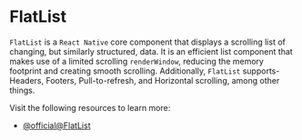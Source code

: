 # FlatList

`FlatList` is a `React Native` core component that displays a scrolling list of changing, but similarly structured, data. It is an efficient list component that makes use of a limited scrolling `renderWindow`, reducing the memory footprint and creating smooth scrolling. Additionally, `FlatList` supports-Headers, Footers, Pull-to-refresh, and Horizontal scrolling, among other things.

Visit the following resources to learn more:

- [@official@FlatList](https://reactnative.dev/docs/flatlist)
